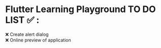 # Flutter Learning Playground TO DO LIST :white_check_mark: :

:x: Create alert dialog  
:x: Online preview of application
